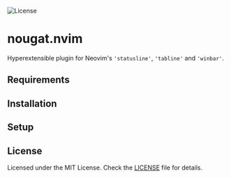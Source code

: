 ![License](https://img.shields.io/github/license/MunifTanjim/nougat.nvim?color=%231385D0&style=for-the-badge)

# nougat.nvim

Hyperextensible plugin for Neovim's `'statusline'`, `'tabline'` and `'winbar'`.

## Requirements

## Installation

## Setup

## License

Licensed under the MIT License. Check the [LICENSE](./LICENSE) file for details.
